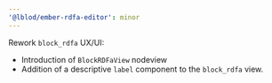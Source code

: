 ```yaml
---
'@lblod/ember-rdfa-editor': minor
---
```


Rework `block_rdfa` UX/UI:
- Introduction of `BlockRDFaView` nodeview
- Addition of a descriptive `label` component to the `block_rdfa` view.

